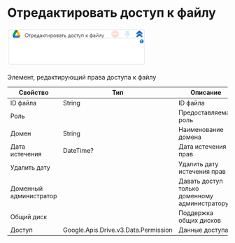# Отредактировать доступ к файлу

![](<../../../../.gitbook/assets/image (344).png>)

Элемент, редактирующий права доступа к файлу

| Свойство               | Тип                                  | Описание                                      |
| ---------------------- | ------------------------------------ | --------------------------------------------- |
| ID файла               | String                               | ID файла                                      |
| Роль                   |                                      | Предоставляемая роль                          |
| Домен                  | String                               | Наименование домена                           |
| Дата истечения         | DateTime?                            | Дата истечения прав                           |
| Удалить дату           |                                      | Удалить дату истечения прав                   |
| Доменный администратор |                                      | Давать доступ только доменному администратору |
| Общий диск             |                                      | Поддержка общих дисков                        |
| Доступ                 | Google.Apis.Drive.v3.Data.Permission | Данные доступа                                |
